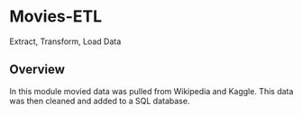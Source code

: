 # Movies-ETL
Extract, Transform, Load Data

## Overview
In this module movied data was pulled from Wikipedia and Kaggle. This data was then cleaned and added to a SQL database.
